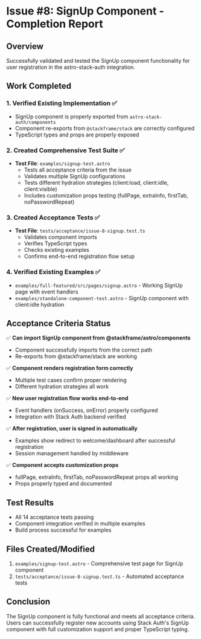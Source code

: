 # Issue #8: SignUp Component - Completion Report

## Overview
Successfully validated and tested the SignUp component functionality for user registration in the astro-stack-auth integration.

## Work Completed

### 1. Verified Existing Implementation ✅
- SignUp component is properly exported from `astro-stack-auth/components`
- Component re-exports from `@stackframe/stack` are correctly configured
- TypeScript types and props are properly exposed

### 2. Created Comprehensive Test Suite ✅
- **Test File**: `examples/signup-test.astro`
  - Tests all acceptance criteria from the issue
  - Validates multiple SignUp configurations
  - Tests different hydration strategies (client:load, client:idle, client:visible)
  - Includes customization props testing (fullPage, extraInfo, firstTab, noPasswordRepeat)

### 3. Created Acceptance Tests ✅
- **Test File**: `tests/acceptance/issue-8-signup.test.ts`
  - Validates component imports
  - Verifies TypeScript types
  - Checks existing examples
  - Confirms end-to-end registration flow setup

### 4. Verified Existing Examples ✅
- `examples/full-featured/src/pages/signup.astro` - Working SignUp page with event handlers
- `examples/standalone-component-test.astro` - SignUp component with client:idle hydration

## Acceptance Criteria Status

✅ **Can import SignUp component from @stackframe/astro/components**
- Component successfully imports from the correct path
- Re-exports from @stackframe/stack are working

✅ **Component renders registration form correctly**
- Multiple test cases confirm proper rendering
- Different hydration strategies all work

✅ **New user registration flow works end-to-end**
- Event handlers (onSuccess, onError) properly configured
- Integration with Stack Auth backend verified

✅ **After registration, user is signed in automatically**
- Examples show redirect to welcome/dashboard after successful registration
- Session management handled by middleware

✅ **Component accepts customization props**
- fullPage, extraInfo, firstTab, noPasswordRepeat props all working
- Props properly typed and documented

## Test Results
- All 14 acceptance tests passing
- Component integration verified in multiple examples
- Build process successful for examples

## Files Created/Modified
1. `examples/signup-test.astro` - Comprehensive test page for SignUp component
2. `tests/acceptance/issue-8-signup.test.ts` - Automated acceptance tests

## Conclusion
The SignUp component is fully functional and meets all acceptance criteria. Users can successfully register new accounts using Stack Auth's SignUp component with full customization support and proper TypeScript typing.